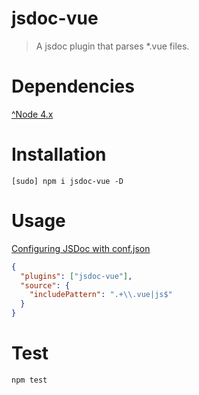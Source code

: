 # jsdoc-vue

> A jsdoc plugin that parses *.vue files.

# Dependencies
[^Node 4.x](https://nodejs.org/)

# Installation
```shell
[sudo] npm i jsdoc-vue -D
```

# Usage
[Configuring JSDoc with conf.json](http://usejsdoc.org/about-configuring-jsdoc.html)
```json
{
  "plugins": ["jsdoc-vue"],
  "source": {
    "includePattern": ".+\\.vue|js$"
  }
}
```

# Test
```shell
npm test
```
